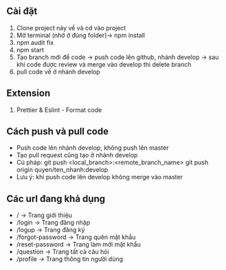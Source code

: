 ## Cài đặt

1. Clone project này về và cd vào project
2. Mở terminal (nhớ ở đúng folder)-> npm install
3. npm audit fix
4. npm start
5. Tạo branch mới để code -> push code lên github, nhánh develop -> sau khi code được review và merge vào develop thì delete branch
6. pull code về ở nhánh develop

## Extension
1. Prettier & Eslint - Format code

## Cách push và pull code
- Push code lên nhánh develop, không push lên master
- Tạo pull request cũng tạo ở nhánh develop
- Cú pháp:
        git push <remote> <local_branch>:<remote_branch_name>
        git push origin quyen/ten_nhanh:develop
- Lưu ý: khi push code lên develop không merge vào master
        
## Các url đang khả dụng
- /                       -> Trang giới thiệu
- /login                  -> Trang đăng nhập
- /logup                  -> Trang đăng ký
- /forgot-password        -> Trang quên mật khẩu
- /reset-password         -> Trang làm mới mật khẩu
- /question               -> Trang tất cả câu hỏi
- /profile                -> Trang thông tin người dùng
